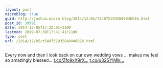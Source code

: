 ```yaml
---
layout: post
microblog: true
guid: http://joshua.micro.blog/2014/12/05/t540752935849046016.html
post_id: 39591
date: 2014-12-05T17:22:01+1100
lastmod: 2019-07-30T17:41:41+1100
type: post
url: /2014/12/05/t540752935849046016.html
---
```

Every now and then I look back on our own wedding vows ... makes me feel so amazingly blessed… [t.co/Zfo9xX9rX...](http://t.co/Zfo9xX9rX9) [t.co/u32SYlMlk...](http://t.co/u32SYlMlkf)
